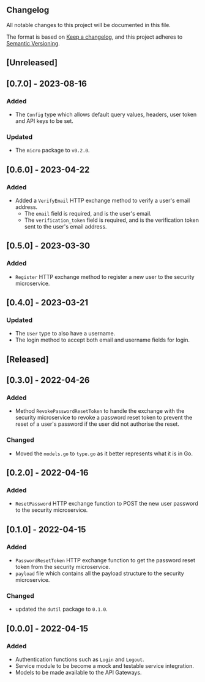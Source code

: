 ## Changelog
All notable changes to this project will be documented in this file.

The format is based on [Keep a changelog](https://keepachangelog.com/en/1.0.0/),
and this project adheres to [Semantic Versioning](https://semver.org/spec/v2.0.0.html).

## [Unreleased]
## [0.7.0] - 2023-08-16
### Added
- The `Config` type which allows default query values, headers, user token and
  API keys to be set.

### Updated
- The `micro` package to `v0.2.0`.

## [0.6.0] - 2023-04-22
### Added
- Added a `VerifyEmail` HTTP exchange method to verify a user's email address.
  - The `email` field is required, and is the user's email.
  - The `verification_token` field is required, and is the verification token
    sent to the user's email address.

## [0.5.0] - 2023-03-30
### Added
- `Register` HTTP exchange method to register a new user to the security
  microservice.

## [0.4.0] - 2023-03-21
### Updated
- The `User` type to also have a username.
- The login method to accept both email and username fields for login.

## [Released]
## [0.3.0] - 2022-04-26
### Added
- Method `RevokePasswordResetToken` to handle the exchange with the 
  security microservice to revoke a password reset token to prevent the reset
  of a user's password if the user did not authorise the reset.

### Changed
- Moved the `models.go` to `type.go` as it better represents what it is in Go.

## [0.2.0] - 2022-04-16
### Added
- `ResetPassword` HTTP exchange function to POST the new user password to the
  security microservice.

## [0.1.0] - 2022-04-15
### Added
- `PasswordResetToken` HTTP exchange function to get the password reset token
  from the security microservice.
- `payload` file which contains all the payload structure to the security
  microservice.

### Changed
- updated the `dutil` package to `0.1.0`.

## [0.0.0] - 2022-04-15
### Added
- Authentication functions such as `Login` and `Logout`.
- Service module to be become a mock and testable service integration.
- Models to be made available to the API Gateways.
